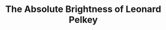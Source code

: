 ---
title: "The Absolute Brightness of Leonard Pelkey"
description: 'Wonderfully narrated and written. Kekuatan di Audiobook ini ada di skill narratornya – ceritanya sendiri walaupun engaging, tapi untuk ukuran novel detektif, cukup predictable.'
cover: "images/reading/the-absolute-brightness.jpeg"
publishDate: 2020-06-14
authors: "James Lecesne"
categories: ["fiction & literature"]
---